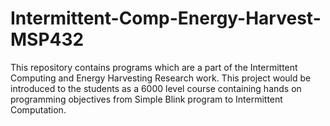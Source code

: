# Intermittent-Comp-Energy-Harvest-MSP432
This repository contains programs which are a part of the Intermittent Computing and Energy Harvesting Research work. This project would be introduced to the students as a 6000 level course containing hands on programming objectives from Simple Blink program to Intermittent Computation. 
